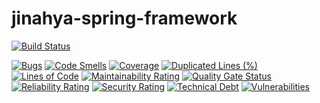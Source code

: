 # jinahya-spring-framework

[![Build Status](https://travis-ci.org/jinahya/jinahya-springframework.svg?branch=develop)](https://travis-ci.org/jinahya/jinahya-springframework)

[![Bugs](https://sonarcloud.io/api/project_badges/measure?project=com.github.jinahya%3Ajinahya-springframework%3Adevelop&metric=bugs)](https://sonarcloud.io/dashboard?id=com.github.jinahya%3Ajinahya-springframework%3Adevelop)
[![Code Smells](https://sonarcloud.io/api/project_badges/measure?project=com.github.jinahya%3Ajinahya-springframework%3Adevelop&metric=code_smells)](https://sonarcloud.io/dashboard?id=com.github.jinahya%3Ajinahya-springframework%3Adevelop)
[![Coverage](https://sonarcloud.io/api/project_badges/measure?project=com.github.jinahya%3Ajinahya-springframework%3Adevelop&metric=coverage)](https://sonarcloud.io/dashboard?id=com.github.jinahya%3Ajinahya-springframework%3Adevelop)
[![Duplicated Lines (%)](https://sonarcloud.io/api/project_badges/measure?project=com.github.jinahya%3Ajinahya-springframework%3Adevelop&metric=duplicated_lines_density)](https://sonarcloud.io/dashboard?id=com.github.jinahya%3Ajinahya-springframework%3Adevelop)
[![Lines of Code](https://sonarcloud.io/api/project_badges/measure?project=com.github.jinahya%3Ajinahya-springframework%3Adevelop&metric=ncloc)](https://sonarcloud.io/dashboard?id=com.github.jinahya%3Ajinahya-springframework%3Adevelop)
[![Maintainability Rating](https://sonarcloud.io/api/project_badges/measure?project=com.github.jinahya%3Ajinahya-springframework%3Adevelop&metric=sqale_rating)](https://sonarcloud.io/dashboard?id=com.github.jinahya%3Ajinahya-springframework%3Adevelop)
[![Quality Gate Status](https://sonarcloud.io/api/project_badges/measure?project=com.github.jinahya%3Ajinahya-springframework%3Adevelop&metric=alert_status)](https://sonarcloud.io/dashboard?id=com.github.jinahya%3Ajinahya-springframework%3Adevelop)
[![Reliability Rating](https://sonarcloud.io/api/project_badges/measure?project=com.github.jinahya%3Ajinahya-springframework%3Adevelop&metric=reliability_rating)](https://sonarcloud.io/dashboard?id=com.github.jinahya%3Ajinahya-springframework%3Adevelop)
[![Security Rating](https://sonarcloud.io/api/project_badges/measure?project=com.github.jinahya%3Ajinahya-springframework%3Adevelop&metric=security_rating)](https://sonarcloud.io/dashboard?id=com.github.jinahya%3Ajinahya-springframework%3Adevelop)
[![Technical Debt](https://sonarcloud.io/api/project_badges/measure?project=com.github.jinahya%3Ajinahya-springframework%3Adevelop&metric=sqale_index)](https://sonarcloud.io/dashboard?id=com.github.jinahya%3Ajinahya-springframework%3Adevelop)
[![Vulnerabilities](https://sonarcloud.io/api/project_badges/measure?project=com.github.jinahya%3Ajinahya-springframework%3Adevelop&metric=vulnerabilities)](https://sonarcloud.io/dashboard?id=com.github.jinahya%3Ajinahya-springframework%3Adevelop)